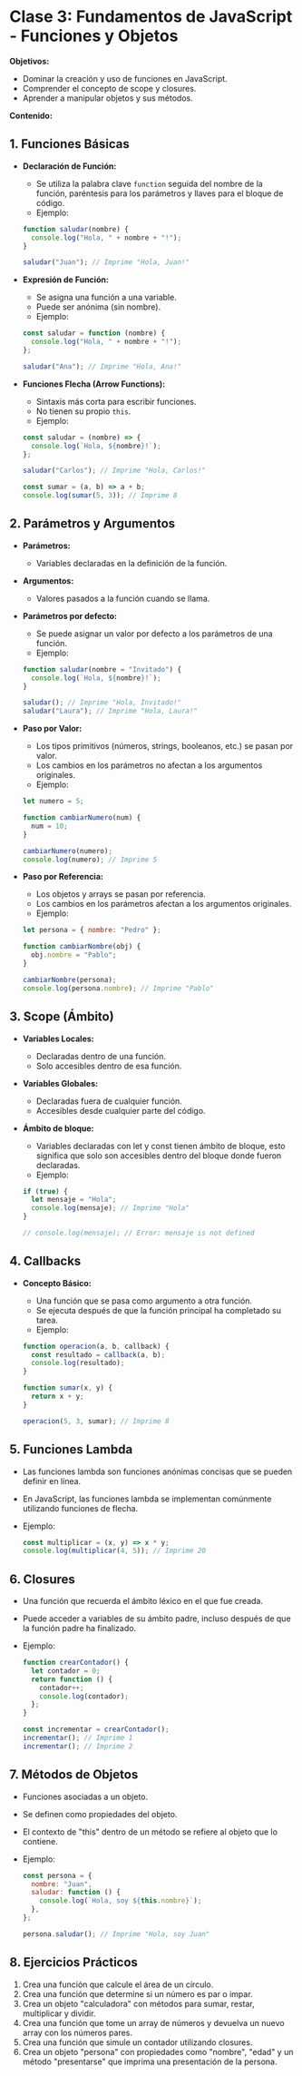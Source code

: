 # Clase 3: Fundamentos de JavaScript - Funciones y Objetos

**Objetivos:**

* Dominar la creación y uso de funciones en JavaScript.
* Comprender el concepto de scope y closures.
* Aprender a manipular objetos y sus métodos.

**Contenido:**

## 1. Funciones Básicas

* **Declaración de Función:**
    * Se utiliza la palabra clave `function` seguida del nombre de la función, paréntesis para los parámetros y llaves para el bloque de código.
    * Ejemplo:

    ```javascript
    function saludar(nombre) {
      console.log("Hola, " + nombre + "!");
    }

    saludar("Juan"); // Imprime "Hola, Juan!"
    ```

* **Expresión de Función:**
    * Se asigna una función a una variable.
    * Puede ser anónima (sin nombre).
    * Ejemplo:

    ```javascript
    const saludar = function (nombre) {
      console.log("Hola, " + nombre + "!");
    };

    saludar("Ana"); // Imprime "Hola, Ana!"
    ```

* **Funciones Flecha (Arrow Functions):**
    * Sintaxis más corta para escribir funciones.
    * No tienen su propio `this`.
    * Ejemplo:

    ```javascript
    const saludar = (nombre) => {
      console.log(`Hola, ${nombre}!`);
    };

    saludar("Carlos"); // Imprime "Hola, Carlos!"

    const sumar = (a, b) => a + b;
    console.log(sumar(5, 3)); // Imprime 8
    ```

## 2. Parámetros y Argumentos

* **Parámetros:**
    * Variables declaradas en la definición de la función.
* **Argumentos:**
    * Valores pasados a la función cuando se llama.
* **Parámetros por defecto:**
    * Se puede asignar un valor por defecto a los parámetros de una función.
    * Ejemplo:

    ```javascript
    function saludar(nombre = "Invitado") {
      console.log(`Hola, ${nombre}!`);
    }

    saludar(); // Imprime "Hola, Invitado!"
    saludar("Laura"); // Imprime "Hola, Laura!"
    ```

* **Paso por Valor:**
    * Los tipos primitivos (números, strings, booleanos, etc.) se pasan por valor.
    * Los cambios en los parámetros no afectan a los argumentos originales.
    * Ejemplo:

    ```javascript
    let numero = 5;

    function cambiarNumero(num) {
      num = 10;
    }

    cambiarNumero(numero);
    console.log(numero); // Imprime 5
    ```

* **Paso por Referencia:**
    * Los objetos y arrays se pasan por referencia.
    * Los cambios en los parámetros afectan a los argumentos originales.
    * Ejemplo:

    ```javascript
    let persona = { nombre: "Pedro" };

    function cambiarNombre(obj) {
      obj.nombre = "Pablo";
    }

    cambiarNombre(persona);
    console.log(persona.nombre); // Imprime "Pablo"
    ```

## 3. Scope (Ámbito)

* **Variables Locales:**
    * Declaradas dentro de una función.
    * Solo accesibles dentro de esa función.
* **Variables Globales:**
    * Declaradas fuera de cualquier función.
    * Accesibles desde cualquier parte del código.
* **Ámbito de bloque:**
    * Variables declaradas con let y const tienen ámbito de bloque, esto significa que solo son accesibles dentro del bloque donde fueron declaradas.
    * Ejemplo:

    ```javascript
    if (true) {
      let mensaje = "Hola";
      console.log(mensaje); // Imprime "Hola"
    }

    // console.log(mensaje); // Error: mensaje is not defined
    ```

## 4. Callbacks

* **Concepto Básico:**
    * Una función que se pasa como argumento a otra función.
    * Se ejecuta después de que la función principal ha completado su tarea.
    * Ejemplo:

    ```javascript
    function operacion(a, b, callback) {
      const resultado = callback(a, b);
      console.log(resultado);
    }

    function sumar(x, y) {
      return x + y;
    }

    operacion(5, 3, sumar); // Imprime 8
    ```

## 5. Funciones Lambda

* Las funciones lambda son funciones anónimas concisas que se pueden definir en línea.
* En JavaScript, las funciones lambda se implementan comúnmente utilizando funciones de flecha.
* Ejemplo:

    ```javascript
    const multiplicar = (x, y) => x * y;
    console.log(multiplicar(4, 5)); // Imprime 20
    ```

## 6. Closures

* Una función que recuerda el ámbito léxico en el que fue creada.
* Puede acceder a variables de su ámbito padre, incluso después de que la función padre ha finalizado.
* Ejemplo:

    ```javascript
    function crearContador() {
      let contador = 0;
      return function () {
        contador++;
        console.log(contador);
      };
    }

    const incrementar = crearContador();
    incrementar(); // Imprime 1
    incrementar(); // Imprime 2
    ```

## 7. Métodos de Objetos

* Funciones asociadas a un objeto.
* Se definen como propiedades del objeto.
* El contexto de "this" dentro de un método se refiere al objeto que lo contiene.
* Ejemplo:

    ```javascript
    const persona = {
      nombre: "Juan",
      saludar: function () {
        console.log(`Hola, soy ${this.nombre}`);
      },
    };

    persona.saludar(); // Imprime "Hola, soy Juan"
    ```

## 8. Ejercicios Prácticos

1.  Crea una función que calcule el área de un círculo.
2.  Crea una función que determine si un número es par o impar.
3.  Crea un objeto "calculadora" con métodos para sumar, restar, multiplicar y dividir.
4.  Crea una función que tome un array de números y devuelva un nuevo array con los números pares.
5.  Crea una función que simule un contador utilizando closures.
6.  Crea un objeto "persona" con propiedades como "nombre", "edad" y un método "presentarse" que imprima una presentación de la persona.